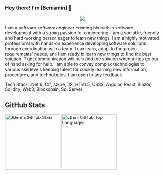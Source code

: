
<!--
**JBeni/JBeni** is a ✨ _special_ ✨ repository because its `README.md` (this file) appears on your GitHub profile.

Here are some ideas to get you started:

- 🔭 I’m currently working on ...
- 🌱 I’m currently learning ...
- 👯 I’m looking to collaborate on ...
- 🤔 I’m looking for help with ...
- 💬 Ask me about ...
- 📫 How to reach me: ...
- 😄 Pronouns: ...
- ⚡ Fun fact: ...
-->

### Hey there! I'm [Beniamin] 👋

<p align="center">
    <a href="https://linkedin.com/in/beniamin-jitca"><img src="https://img.shields.io/badge/-LinkedIn-2D2B55?style=flat-square&logo=linkedin&logoColor=white"/></a>
</p>

I am a software software engineer creating his path in software development with a strong passion for engineering. I am a sociable, friendly and hard-working person eager to learn new things. I am a highly motivated professional with hands-on experience developing software solutions through coordination with a team. I can learn, adapt to the project requirements' needs, and I am ready to learn new things to find the best solution. Tight communication will help find the solution when things go out of hand asking for help. I am able to convey complex technologies to various skill levels keeping talent for quickly learning new information, procedures, and technologies. I am open to any feedback.

<p align="center">
    <div>
        Tech Stack: .Net 6, C#, Azure, JS, HTML5, CSS3, Angular, React, Blazor, Solidity, Web3, Blockchain, Sql Server
    </div>
</p>

## GitHub Stats

<a href="https://github.com/JBeni">
  <img height="180em" src="https://github-readme-stats.vercel.app/api?username=JBeni&show_icons=true&theme=shades-of-purple&count_private=true" alt="JBeni's GitHub Stats" />
  <img height="180em" src="https://github-readme-stats.vercel.app/api/top-langs/?username=JBeni&theme=shades-of-purple&layout=compact" 
    alt="JBeni GitHub Top Languages" />
</a>
